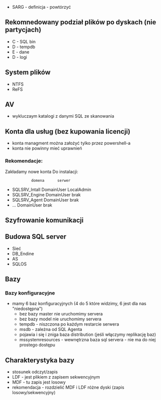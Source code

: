- SARG - definicja - powtórzyć

## Rekomnedowany podział plików po dyskach (nie partycjach)

- C - SQL bin
- D - tempdb
- E - dane
- D - logi

## System plików

- NTFS
- ReFS

## AV 

- wykluczaym katalogi z danymi SQL ze skanowania

## Konta dla usług (bez kupowania licencji)

- konta managment można założyć tylko przez powershell-a
- konta nie powinny mieć uprawnień

### Rekomendacje:

Zakładamy nowe konta
Do instalacji:

                domena      serwer
- SQLSRV_Intall DomainUser  LocalAdmin
- SQLSRV_Engine DomainUser  brak
- SQLSRV_Agent  DomainUser  brak
- ...           DomainUser  brak

## Szyfrowanie komunikacji

## Budowa SQL server

- Sieć
- DB_Endine
- AS
- SQLOS


## Bazy

### Bazy konfiguracyjne
- mamy 6 baz konfiguracyjnych (4 do 5 które widzimy, 6 jest dla nas "niedostępna")
  - bez bazy master nie uruchomimy servera
  - bez bazy model nie uruchomimy servera
  - tempdb - niszczona po każdym restarcie serwera
  - msdb - zależna od SQL Agenta
  - pojawia i się i zniga baza distribution (jeśli włączymy replikację baz)
  - mssystemresources - wewnętrzna baza sql servera - nie ma do niej prostego dostępu 

## Charakterystyka bazy

- stosunek odczyt/zapis 
- LDF - jest plikiem z zapisem sekwencyjnym
- MDF - tu zapis jest losowy
- rekomendacja - rozdzielić MDF i LDF różne dyski (zapis losowy/sekwencyjny)